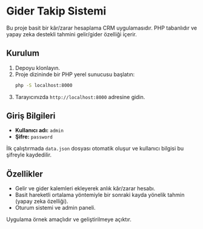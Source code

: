 # Gider Takip Sistemi

Bu proje basit bir kâr/zarar hesaplama CRM uygulamasıdır. PHP tabanlıdır ve yapay zeka destekli tahmini gelir/gider özelliği içerir.

## Kurulum
1. Depoyu klonlayın.
2. Proje dizininde bir PHP yerel sunucusu başlatın:
   ```bash
   php -S localhost:8000
   ```
3. Tarayıcınızda `http://localhost:8000` adresine gidin.

## Giriş Bilgileri
- **Kullanıcı adı:** `admin`
- **Şifre:** `password`

İlk çalıştırmada `data.json` dosyası otomatik oluşur ve kullanıcı bilgisi bu şifreyle kaydedilir.

## Özellikler
- Gelir ve gider kalemleri ekleyerek anlık kâr/zarar hesabı.
- Basit hareketli ortalama yöntemiyle bir sonraki kayda yönelik tahmin (yapay zeka özelliği).
- Oturum sistemi ve admin paneli.

Uygulama örnek amaçlıdır ve geliştirilmeye açıktır.
